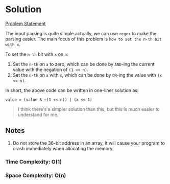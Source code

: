# Solution

[Problem Statement](https://adventofcode.com/2020/day/14#part1)

The input parsing is quite simple actually, we can use `regex` to make the parsing easier. The main focus of this problem is `how to set the n-th bit with x`.

To set the `n-th` bit with `x` on `a`:
1. Set the `n-th` on `a` to zero, which can be done by `AND`-ing the current value with the negation of `(1 << n)`.
2. Set the `n-th` on `a` with `x`, which can be done by `OR`-ing the value with `(x << n)`.

In short, the above code can be written in one-liner solution as:

```
value = (value & ~(1 << n)) | (x << 1)
```

> I think there's a simpler solution than this, but this is much easier to understand for me.

## Notes

1. Do not store the 36-bit address in an array, it will cause your program to crash immediately when allocating the memory.

### Time Complexity: O(1)
### Space Complexity: O(n)